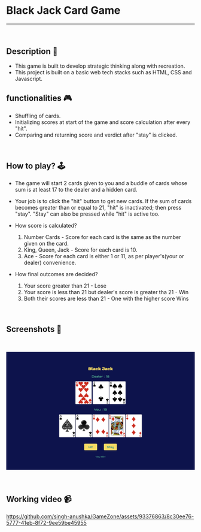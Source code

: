 # **Black Jack Card Game**

---

<br>

## **Description 📃** 
- This game is built to develop strategic thinking along with recreation.
- This project is built on a basic web tech stacks such as HTML, CSS and Javascript.

## **functionalities 🎮** 
- Shuffling of cards.
- Initializing scores at start of the game and score calculation after every "hit".
- Comparing and returning score and verdict after "stay" is clicked.
<br>

## **How to play? 🕹️**
- The game will start 2 cards given to you and a buddle of cards whose sum is at least 17 to the dealer and a hidden card.
- Your job is to click the "hit" button to get new cards. If the sum of cards becomes greater than or equal to 21, "hit" is inactivated; then press "stay". "Stay" can also be pressed while "hit" is active too.
- How score is calculated?

    1. Number Cards         - Score for each card is the same as the number given on the card.
    2. King, Queen, Jack    - Score for each card is 10.
    3. Ace                  - Score for each card is either 1 or 11, as per player's(your or dealer) convenience. 

- How final outcomes are decided?

    1. Your score greater than 21                                       - Lose
    2. Your score is less than 21 but dealer's score is greater tha 21  - Win
    3. Both their scores are less than 21                               - One with the higher score Wins

<br>

## **Screenshots 📸**

<br>

![image](../../assets/images/Black_Jack.png)

<br>

## **Working video 📹**
<!-- add your working video over here -->
https://github.com/singh-anushka/GameZone/assets/93376863/8c30ee76-5777-41eb-8f72-9ee59be45955
